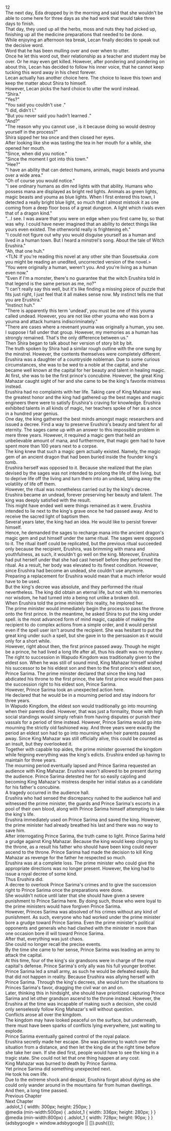 12<br/>
The next day, Eda dropped by in the morning and said that she wouldn't be able to come here for three days as she had work that would take three days to finish.<br/>
That day, they used up all the herbs, moss and nuts they had picked up, finishing up all the medicine preparations that needed to be done.<br/>
While enjoying an afternoon tea break, Lecan finally decides to speak out the decisive word.<br/>
Word that he has been mulling over and over when to utter.<br/>
Once he let this word out, their relationship as a teacher and student may be over. Or he may even get killed. However, after pondering and pondering on about this, Lecan has decided to follow his inner voice, that he cannot keep tucking this word away in his chest forever.<br/>
Lecan actually has another choice here. The choice to leave this town and keep the matter about Shira to himself.<br/>
However, Lecan picks the hard choice to utter the word instead.<br/>
"Shira."<br/>
"Yes?"<br/>
"You said you couldn't use <Purification>."<br/>
"I did, didn't I."<br/>
"But you never said you hadn't learned <Purification>."<br/>
"And?"<br/>
"The reason why you cannot use <Purification>, is it because doing so would destroy yourself in the process?"<br/>
Shira sipped her tea once and then closed her eyes.<br/>
After looking like she was tasting the tea in her mouth for a while, she opened her mouth.<br/>
"Since, when did you notice."<br/>
"Since the moment I got into this town."<br/>
"Hee?"<br/>
"I have an ability that can detect humans, animals, magic beasts and youma over a wide area."<br/>
"Oh of course you would notice."<br/>
"I see ordinary humans as dim red lights with that ability. Humans who possess mana are displayed as bright red lights. Animals as green lights, magic beasts and youma as blue lights. When I first entered this town, I detected a really bright blue light, so much that I almost mistook it as one coming from a deep floor boss of a great dungeon. A light which rivals even that of a dragon kind."<br/>
"...I see. I was aware that you were on edge when you first came by, so that was why. I could have never imagined that an ability to detect things like yours even existed. The otherworld really is frightening eh." <br/>
"I could not figure out why you would disguise yourself as a human and lived in a human town. But I heard a minstrel's song. About the tale of Witch Erushira."<br/>
"Ah, that one huh."<br/>
<TLN: If you're reading this novel at any other site than Sousetsuka .com you might be reading an unedited, uncorrected version of the novel.><br/>
"You were originally a human, weren't you. And you're living as a human even now."<br/>
"Even if I'm a monster, there's no guarantee that the witch Erushira told in that legend is the same person as me, no?"<br/>
"I can't really say this well, but it's like finding a missing piece of puzzle that fits just right, I just feel that it all makes sense now. My instinct tells me that you are Erushira."<br/>
"Instinct huh."<br/>
"There is apparently this term 'undead', you must be one of this youma called undead. However, you are not like other youma who was born a youma and attack humans indiscriminately."<br/>
"There are cases where a revenant youma was originally a human, you see. I suppose I fall under that group. However, my memories as a human has strongly remained. That's the only difference between us."<br/>
Then Shira began to talk about her version of story bit by bit.<br/>
The truth spoken by Shira had a similar rough outline with the one sung by the minstrel. However, the contents themselves were completely different. <br/>
Erushira was a daughter of a countryside nobleman. Due to some curious circumstances, she was to be wed to a noble at the capital, and she became well known at the capital for her beauty and talent in healing magic.<br/>
At first, she was to be the first prince's concubine. However, the great King Mahazar caught sight of her and she came to be the king's favorite mistress instead.<br/>
Erushira had no complaints with her life. Taking care of King Mahazar was the greatest honor and the king had gathered up the best mages and magic engineers there were to satisfy Erushira's craving for knowledge. Erushira exhibited talents in all kinds of magic, her teachers spoke of her as a once in a hundred year genius.<br/>
One day, the king gathered the best minds amongst magic researchers and issued a decree. Find a way to preserve Erushira's beauty and talent for all eternity. The sages came up with an answer to this impossible problem in mere three years. However, it required a magic gem that held an unbelievable amount of mana, and furthermore, that magic gem had to have spent more than 100 years next to a corpse.<br/>
The king knew that such a magic gem actually existed. Namely, the magic gem of an ancient dragon that had been buried inside the founder king's tomb.<br/>
Erushira herself was opposed to it. Because she realized that the plan devised by the sages was not intended to prolong the life of the living, but to deprive life off the living and turn them into an undead, taking away the volatility of life off them.<br/>
However, the ritual was nonetheless carried out by the king's decree. Erushira became an undead, forever preserving her beauty and talent. The king was deeply satisfied with the result.<br/>
This might have ended well were things remained as it were. Erushira intended to lie next to the king's grave once he had passed away. And to receive the sacred light of baptism then.<br/>
Several years later, the king had an idea. He would like to persist forever himself.<br/>
Hence, he demanded the sages to recharge mana into the ancient dragon's magic gem and put himself under the same ritual. The sages were opposed to it. The ritual itself could be replicated, but the previous ritual succeeded only because the recipient, Erushira, was brimming with mana and youthfulness, as such, it wouldn't go well on the king. Moreover, Erushira had put herself under <Purification> that she had cast herself before they performed the ritual. As a result, her body was elevated to its finest condition. However, since Erushira had become an undead, she couldn't use <Purification> anymore. Preparing a replacement for Erushira would mean that a much inferior <Purification> would have to be used.<br/>
But the king's decree was absolute, and they performed the ritual nevertheless. The king did obtain an eternal life, but not with his memories nor wisdom, he had turned into a being not unlike a broken doll.<br/>
When Erushira told the prime minister this reality, he implored her.<br/>
The prime minister would immediately begin the process to pass the throne onto the first prince. In the meantime, he asked Shira to put the king under <Rule> spell. <Rule> is the most advanced form of mind magic, capable of making the recipient to do complex actions from a simple order, and it would persist even if the spell user isn't around the recipient. She was hesitant to put the great king under such a spell, but she gave in to the persuasion as it would only for a short while.<br/>
However, right about then, the first prince passed away. Though he might be a prince, he had lived a long life after all, thus his death was no mystery.<br/>
The right to succession in Wapudo Kingdom was traditionally given to the eldest son. When he was still of sound mind, King Mahazar himself wished his successor to be his eldest son and then to the first prince's eldest son, Prince Sarima. The prime minister declared that since the king had abdicated his throne to the first prince, the late first prince would then pass the succession right to his eldest son, Prince Sarima.<br/>
However, Prince Sarima took an unexpected action here.<br/>
He declared that he would be in a mourning period and stay indoors for three years. <br/>
In Wapudo Kingdom, the eldest son would traditionally go into mourning when their parents died. However, that was just a formality, those with high social standings would simply refrain from having disputes or punish their vassals for a period of time instead. However, Prince Sarima would go into mourning the strictly old fashioned way. And three years were exactly the period an eldest son had to go into mourning when heir parents passed away. Since King Mahazar was still officially alive, this could be counted as an insult, but they overlooked it.<br/>
Together with capable top aides, the prime minister governed the kingdom while feigning everything was the king's edicts. Erushira ended up having to maintain <Rule> for three years.<br/>
The mourning period eventually lapsed and Prince Sarima requested an audience with King Mahazar. Erushira wasn't allowed to be present during the audience. Prince Sarima detested her for so easily cajoling and becoming King Mahazar's mistress despite her initial status as a candidate for his father's concubine.<br/>
A tragedy occurred in the audience hall.<br/>
Erushira who had sensed the discrepancy rushed to the audience hall and witnessed the prime minister, the guards and Prince Sarima's escorts in a pool of their own blood, along with Prince Sarima himself attempting to take the king's life.<br/>
Erushira immediately used <Petrification> on Prince Sarima and saved the king. However, the prime minister had already breathed his last and there was no way to save him.<br/>
After interrogating Prince Sarima, the truth came to light. Prince Sarima held a grudge against King Mahazar. Because the king would keep clinging to the throne, as a result his father who should have been king could never ascend to the throne. Prince Sarima had made the decision to kill King Mahazar as revenge for the father he respected so much.<br/>
Erushira was at a complete loss. The prime minister who could give the appropriate directions was no longer present. However, the king had to issue a royal decree of some kind.<br/>
Thus Erushira did.<br/>
A decree to overlook Prince Sarima's crimes and to give the succession right to Prince Sarima once the preparations were done.<br/>
She wouldn't notice until later that she should have given a severe punishment to Prince Sarima here. By doing such, those who were loyal to the prime ministers would have forgiven Prince Sarima.<br/>
However, Princes Sarima was absolved of his crimes without any kind of punishment. As such, everyone who had worked under the prime minister bore a grudge toward Prince Sarima. Even the prime minister's political opponents and generals who had clashed with the minister in more than one occasion bore ill will toward Prince Sarima.<br/>
After that, everything was just chaos.<br/>
She could no longer recall the precise events.<br/>
By the time she came to her sense, Prince Sarima was leading an army to attack the capital.<br/>
At this time, four of the king's six grandsons were in charge of the royal capital's defense. Prince Sarima's only ally was his full younger brother.<br/>
Prince Sarima led a small army, as such he would be defeated easily. But that did not happen in reality. Because Erushira was allying herself with Prince Sarima. Through the king's decrees, she would turn the situations to Princes Sarima's favor, dragging the civil war on and on.<br/>
Later, thinking this in hindsight, she should have prioritized capturing Prince Sarima and let other grandson ascend to the throne instead. However, the Erushira at the time was incapable of making such a decision, she could only senselessly follow King Mahazar's will without question.<br/>
Conflicts arose all over the kingdom.<br/>
The kingdom may have looked peaceful on the surface, but underneath, there must have been sparks of conflicts lying everywhere, just waiting to explode.<br/>
Prince Sarima eventually gained control of the royal palace.<br/>
Erushira secretly made her escape. She was planning to watch over the situation from a distance, and then let the king die at the right time before she take her own. If she died first, people would have to see the king in a tragic state. She could not let that one thing happen at any cost.<br/>
King Mahazar was burned to death by Prince Sarima.<br/>
Yet prince Sarima did something unexpected next.<br/>
He took his own life.<br/>
Due to the extreme shock and despair, Erushira forgot about dying as she could only wander around in the mountains far from human dwellings. <br/>
And then, a long time passed.<br/>
Previous Chapter<br/>
Next Chapter <br/>
.adslot_1 { width: 300px; height: 250px; }<br/>
@media (min-width:500px) { .adslot_1 { width: 336px; height: 280px; } }<br/>
@media (min-width:800px) { .adslot_1 { width: 728px; height: 90px; } }<br/>
(adsbygoogle = window.adsbygoogle || []).push({});<br/>
